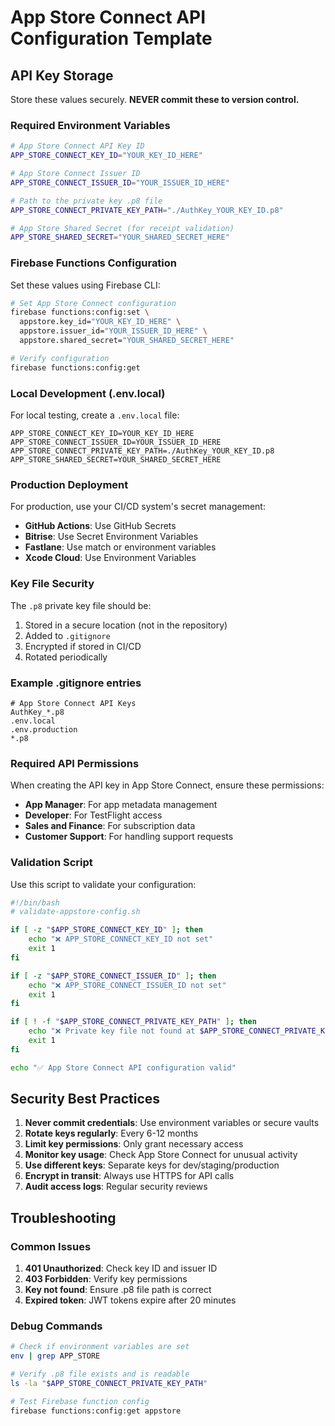 # App Store Connect API Configuration Template

## API Key Storage

Store these values securely. **NEVER commit these to version control.**

### Required Environment Variables

```bash
# App Store Connect API Key ID
APP_STORE_CONNECT_KEY_ID="YOUR_KEY_ID_HERE"

# App Store Connect Issuer ID  
APP_STORE_CONNECT_ISSUER_ID="YOUR_ISSUER_ID_HERE"

# Path to the private key .p8 file
APP_STORE_CONNECT_PRIVATE_KEY_PATH="./AuthKey_YOUR_KEY_ID.p8"

# App Store Shared Secret (for receipt validation)
APP_STORE_SHARED_SECRET="YOUR_SHARED_SECRET_HERE"
```

### Firebase Functions Configuration

Set these values using Firebase CLI:

```bash
# Set App Store Connect configuration
firebase functions:config:set \
  appstore.key_id="YOUR_KEY_ID_HERE" \
  appstore.issuer_id="YOUR_ISSUER_ID_HERE" \
  appstore.shared_secret="YOUR_SHARED_SECRET_HERE"

# Verify configuration
firebase functions:config:get
```

### Local Development (.env.local)

For local testing, create a `.env.local` file:

```env
APP_STORE_CONNECT_KEY_ID=YOUR_KEY_ID_HERE
APP_STORE_CONNECT_ISSUER_ID=YOUR_ISSUER_ID_HERE
APP_STORE_CONNECT_PRIVATE_KEY_PATH=./AuthKey_YOUR_KEY_ID.p8
APP_STORE_SHARED_SECRET=YOUR_SHARED_SECRET_HERE
```

### Production Deployment

For production, use your CI/CD system's secret management:

- **GitHub Actions**: Use GitHub Secrets
- **Bitrise**: Use Secret Environment Variables
- **Fastlane**: Use match or environment variables
- **Xcode Cloud**: Use Environment Variables

### Key File Security

The `.p8` private key file should be:
1. Stored in a secure location (not in the repository)
2. Added to `.gitignore`
3. Encrypted if stored in CI/CD
4. Rotated periodically

### Example .gitignore entries

```gitignore
# App Store Connect API Keys
AuthKey_*.p8
.env.local
.env.production
*.p8
```

### Required API Permissions

When creating the API key in App Store Connect, ensure these permissions:
- **App Manager**: For app metadata management
- **Developer**: For TestFlight access
- **Sales and Finance**: For subscription data
- **Customer Support**: For handling support requests

### Validation Script

Use this script to validate your configuration:

```bash
#!/bin/bash
# validate-appstore-config.sh

if [ -z "$APP_STORE_CONNECT_KEY_ID" ]; then
    echo "❌ APP_STORE_CONNECT_KEY_ID not set"
    exit 1
fi

if [ -z "$APP_STORE_CONNECT_ISSUER_ID" ]; then
    echo "❌ APP_STORE_CONNECT_ISSUER_ID not set"
    exit 1
fi

if [ ! -f "$APP_STORE_CONNECT_PRIVATE_KEY_PATH" ]; then
    echo "❌ Private key file not found at $APP_STORE_CONNECT_PRIVATE_KEY_PATH"
    exit 1
fi

echo "✅ App Store Connect API configuration valid"
```

## Security Best Practices

1. **Never commit credentials**: Use environment variables or secure vaults
2. **Rotate keys regularly**: Every 6-12 months
3. **Limit key permissions**: Only grant necessary access
4. **Monitor key usage**: Check App Store Connect for unusual activity
5. **Use different keys**: Separate keys for dev/staging/production
6. **Encrypt in transit**: Always use HTTPS for API calls
7. **Audit access logs**: Regular security reviews

## Troubleshooting

### Common Issues

1. **401 Unauthorized**: Check key ID and issuer ID
2. **403 Forbidden**: Verify key permissions
3. **Key not found**: Ensure .p8 file path is correct
4. **Expired token**: JWT tokens expire after 20 minutes

### Debug Commands

```bash
# Check if environment variables are set
env | grep APP_STORE

# Verify .p8 file exists and is readable
ls -la "$APP_STORE_CONNECT_PRIVATE_KEY_PATH"

# Test Firebase function config
firebase functions:config:get appstore
```